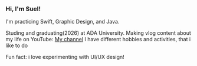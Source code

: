 ### Hi, I'm Suel!

I'm practicing Swift, Graphic Design, and Java.

Studing and graduating(2026) at ADA University.
Making vlog content about my life on YouTube: [My channel](https://www.youtube.com/@ssuelkka)
I have different hobbies and activities, that i like to do

Fun fact: i love experimenting with UI/UX design!
